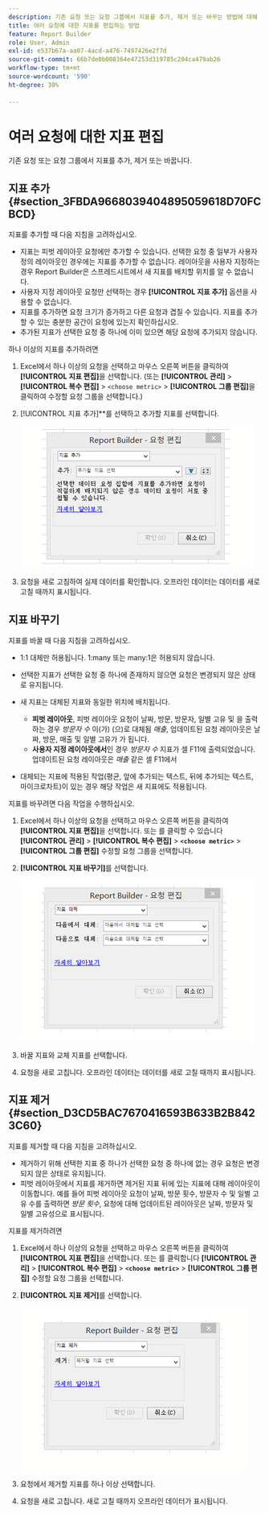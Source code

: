 ```yaml
---
description: 기존 요청 또는 요청 그룹에서 지표를 추가, 제거 또는 바꾸는 방법에 대해 알아봅니다.
title: 여러 요청에 대한 지표를 편집하는 방법
feature: Report Builder
role: User, Admin
exl-id: e537b67a-aa07-4acd-a476-7497426e2f7d
source-git-commit: 66b7de0b008364e47253d319785c204ca479ab26
workflow-type: tm+mt
source-wordcount: '590'
ht-degree: 30%

---
```


# 여러 요청에 대한 지표 편집

기존 요청 또는 요청 그룹에서 지표를 추가, 제거 또는 바꿉니다.

## 지표 추가 {#section_3FBDA9668039404895059618D70FCBCD}

지표를 추가할 때 다음 지침을 고려하십시오.

* 지표는 피벗 레이아웃 요청에만 추가할 수 있습니다.
선택한 요청 중 일부가 사용자 정의 레이아웃인 경우에는 지표를 추가할 수 없습니다. 레이아웃을 사용자 지정하는 경우 Report Builder은 스프레드시트에서 새 지표를 배치할 위치를 알 수 없습니다.
* 사용자 지정 레이아웃 요청만 선택하는 경우 **[!UICONTROL 지표 추가]** 옵션을 사용할 수 없습니다.
* 지표를 추가하면 요청 크기가 증가하고 다른 요청과 겹칠 수 있습니다. 지표를 추가할 수 있는 충분한 공간이 요청에 있는지 확인하십시오.
* 추가된 지표가 선택한 요청 중 하나에 이미 있으면 해당 요청에 추가되지 않습니다.

하나 이상의 지표를 추가하려면

1. Excel에서 하나 이상의 요청을 선택하고 마우스 오른쪽 버튼을 클릭하여 **[!UICONTROL 지표 편집]**&#x200B;을 선택합니다. (또는 **[!UICONTROL 관리]** > **[!UICONTROL 복수 편집]** > `<choose metric>` > **[!UICONTROL 그룹 편집]**&#x200B;을 클릭하여 수정할 요청 그룹을 선택합니다.)
1. [!UICONTROL 지표 추가]**를 선택하고 추가할 지표를 선택합니다.

   ![선택한 요청 편집, 지표 추가 옵션을 보여 주는 스크린샷입니다.](assets/add_metric.png)

1. 요청을 새로 고침하여 실제 데이터를 확인합니다. 오프라인 데이터는 데이터를 새로 고칠 때까지 표시됩니다.

## 지표 바꾸기

지표를 바꿀 때 다음 지침을 고려하십시오.

* 1:1 대체만 허용됩니다. 1:many 또는 many:1은 허용되지 않습니다.
* 선택한 지표가 선택한 요청 중 하나에 존재하지 않으면 요청은 변경되지 않은 상태로 유지됩니다.
* 새 지표는 대체된 지표와 동일한 위치에 배치됩니다.

   * **피벗 레이아웃**, 피벗 레이아웃 요청이 날짜, 방문, 방문자, 일별 고유 및 을 출력하는 경우 *방문자 수* 이(가) (으)로 대체됨 *매출*, 업데이트된 요청 레이아웃은 날짜, 방문, 매출 및 일별 고유가 가 됩니다.
   * **사용자 지정 레이아웃에서**&#x200B;인 경우 *방문자 수* 지표가 셀 F11에 출력되었습니다. 업데이트된 요청 레이아웃은 *매출* 같은 셀 F11에서

* 대체되는 지표에 적용된 작업(평균, 앞에 추가되는 텍스트, 뒤에 추가되는 텍스트, 마이크로차트)이 있는 경우 해당 작업은 새 지표에도 적용됩니다.

지표를 바꾸려면 다음 작업을 수행하십시오.

1. Excel에서 하나 이상의 요청을 선택하고 마우스 오른쪽 버튼을 클릭하여 **[!UICONTROL 지표 편집]**&#x200B;을 선택합니다. 또는 를 클릭할 수 있습니다 **[!UICONTROL 관리]** > **[!UICONTROL 복수 편집]** > **`<choose metric>`** > **[!UICONTROL 그룹 편집]** 수정할 요청 그룹을 선택합니다.

1. **[!UICONTROL 지표 바꾸기]**&#x200B;를 선택합니다.

   ![지표 바꾸기가 선택된 그룹 편집 화면의 스크린샷입니다.](assets/replace_metric.png)

1. 바꿀 지표와 교체 지표를 선택합니다.
1. 요청을 새로 고칩니다. 오프라인 데이터는 데이터를 새로 고칠 때까지 표시됩니다.

## 지표 제거 {#section_D3CD5BAC7670416593B633B2B8423C60}

지표를 제거할 때 다음 지침을 고려하십시오.

* 제거하기 위해 선택한 지표 중 하나가 선택한 요청 중 하나에 없는 경우 요청은 변경되지 않은 상태로 유지됩니다.
* 피벗 레이아웃에서 지표를 제거하면 제거된 지표 뒤에 있는 지표에 대해 레이아웃이 이동합니다. 예를 들어 피벗 레이아웃 요청이 날짜, 방문 횟수, 방문자 수 및 일별 고유 수를 출력하면 *방문 횟수*, 요청에 대해 업데이트된 레이아웃은 날짜, 방문자 및 일별 고유성으로 표시됩니다.

지표를 제거하려면

1. Excel에서 하나 이상의 요청을 선택하고 마우스 오른쪽 버튼을 클릭하여 **[!UICONTROL 지표 편집]**&#x200B;을 선택합니다. 또는 를 클릭합니다 **[!UICONTROL 관리]** > **[!UICONTROL 복수 편집]** > **`<choose metric>`** > **[!UICONTROL 그룹 편집]** 수정할 요청 그룹을 선택합니다.

1. **[!UICONTROL 지표 제거]**&#x200B;를 선택합니다.

   ![그룹 편집 및 지표 제거 옵션이 선택된 스크린샷입니다.](assets/remove_metric.png)

1. 요청에서 제거할 지표를 하나 이상 선택합니다.
1. 요청을 새로 고칩니다. 새로 고칠 때까지 오프라인 데이터가 표시됩니다.
